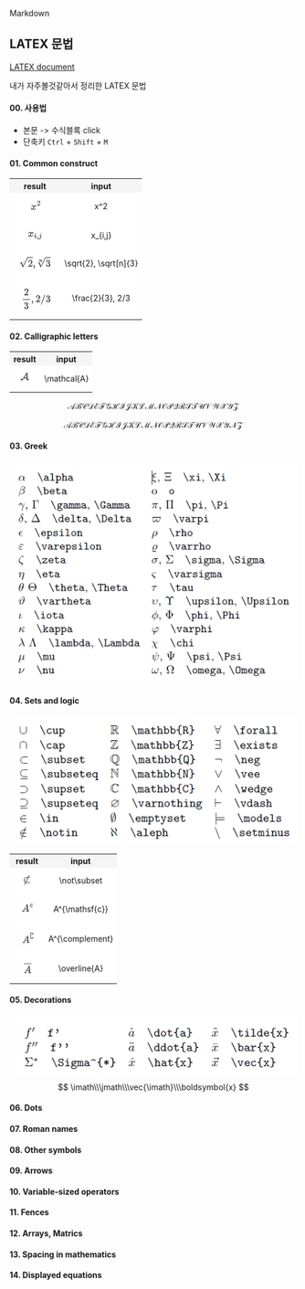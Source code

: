 Markdown

## LATEX 문법

[LATEX document](https://drive.google.com/file/d/1dEEAXMhHo9TgmZmXSNWSVlG6YOeWp_gj/view)

내가 자주볼것같아서 정리한 LATEX 문법

#### 00. 사용법

- 본문 ->  수식블록 click
- 단축키 `Ctrl` + `Shift` + `M`

#### 01. Common construct

<table>
    <tr>
        <th style="text-align:center;"
            bgcolor="#F5F5F5">result</th>
        <th style="text-align:center;"
            bgcolor="#F5F5F5">input</th>
    </tr>
    <tr>
        <td style="text-align:center;"
            bgcolor="#FFFFFF">
            <img src="img/image-20220323205348521.png"></td>
        <td bgcolor="#FFFFFF"
            style="text-align:center;">x^2</td>
    </tr>
    <tr>
        <td style="text-align:center;"
            bgcolor="#FFFFFF">
            <img src="img/image-20220323212233785.png"></td>
        <td bgcolor="#FFFFFF"
            style="text-align:center;">x_{i,j}</td>
    </tr>
    <tr>
        <td style="text-align:center;"
            bgcolor="#FFFFFF">
            <img src="img/image-20220323212300582.png"></td>
        <td bgcolor="#FFFFFF"
            style="text-align:center;">\sqrt{2}, \sqrt[n]{3}</td>
    </tr>
    <tr>
        <td style="text-align:center;"
            bgcolor="#FFFFFF">
            <img src="img/image-20220323212325065.png"></td>
        <td bgcolor="#FFFFFF"
            style="text-align:center;">\frac{2}{3}, 2/3</td>
    </tr>
</table>

#### 02. Calligraphic letters

<table>
    <tr>
        <th style="text-align:center;"
            bgcolor="#F5F5F5">result</th>
        <th style="text-align:center;"
            bgcolor="#F5F5F5">input</th>
    </tr>
    <tr>
        <td style="text-align:center;"
            bgcolor="#FFFFFF">
            <img src="img/image-20220323213346755.png"></td>
        <td style="text-align:center;"
            bgcolor="#FFFFFF">\mathcal{A}</td>
    </tr>
</table>

$$
\mathcal{A B C D E F G H I J K L M N O P Q R S T U V W X Y Z}
$$

$$
\mathscr{A B C D E F G H I J K L M N O P Q R S T U V W X Y N Z}
$$



#### 03. Greek

![image-20220323213634577](img/image-20220323213634577.png)

#### 04. Sets and logic

![image-20220323213707953](img/image-20220323213707953.png)

<table>
    <tr>
        <th style="text-align:center;"
            bgcolor="#F5F5F5">result</th>
        <th style="text-align:center;"
            bgcolor="#F5F5F5">input</th>
    </tr>
    <tr>
        <td style="text-align:center;"
            bgcolor="#FFFFFF">
            <img src="img/image-20220323230525482.png"></td>
        <td bgcolor="#FFFFFF"
            style="text-align:center;">\not\subset</td>
    </tr>
    <tr>
        <td style="text-align:center;"
            bgcolor="#FFFFFF">
            <img src="img/image-20220323230540884.png"></td>
        <td bgcolor="#FFFFFF"
            style="text-align:center;">A^{\mathsf{c}}</td>
    </tr>
    <tr>
        <td style="text-align:center;"
            bgcolor="#FFFFFF">
            <img src="img/image-20220323230553037.png"></td>
        <td bgcolor="#FFFFFF"
            style="text-align:center;">A^{\complement}</td>
    </tr>
    <tr>
        <td style="text-align:center;"
            bgcolor="#FFFFFF">
            <img src="img/image-20220323230609574.png"></td>
        <td bgcolor="#FFFFFF"
            style="text-align:center;">\overline{A}</td>
    </tr>
</table>

#### 05. Decorations

![image-20220323230804987](img/image-20220323230804987.png)
$$
\imath\\\jmath\\\vec{\imath}\\\boldsymbol{x}
$$

#### 06. Dots



#### 07. Roman names

#### 08. Other symbols

#### 09. Arrows

#### 10. Variable-sized operators

#### 11. Fences

#### 12. Arrays, Matrics

#### 13. Spacing in mathematics

#### 14. Displayed equations